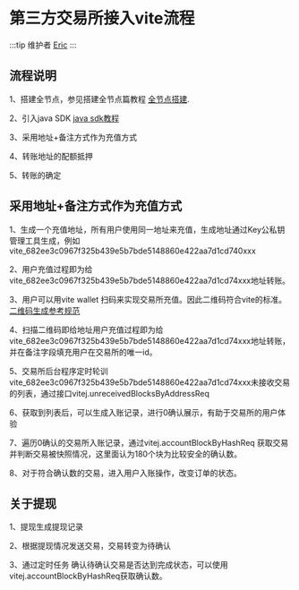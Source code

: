 # 第三方交易所接入vite流程

:::tip 维护者
[Eric](https://github.com/roymoro)
:::

## 流程说明

1、搭建全节点，参见搭建全节点篇教程 [全节点搭建](https://vite.wiki/zh/tutorial/node/install.html). 

2、引入java SDK  [java sdk教程](https://vite.wiki/zh/api/java-sdk/#quickstart)

3、采用地址+备注方式作为充值方式

4、转账地址的配额抵押 

5、转账的确定

## 采用地址+备注方式作为充值方式

1、生成一个充值地址，所有用户使用同一地址来充值，生成地址通过Key公私钥管理工具生成，例如 vite_682ee3c0967f325b439e5b7bde5148860e422aa7d1cd740xxx

2、用户充值过程即为给vite_682ee3c0967f325b439e5b7bde5148860e422aa7d1cd74xxx地址转账。

3、用户可以用vite wallet 扫码来实现交易所充值。因此二维码符合vite的标准。[二维码生成参考规范](https://vite.wiki/zh/vep/vep-4.html "二维码规范")

4、扫描二维码即给地址用户充值过程即为给vite_682ee3c0967f325b439e5b7bde5148860e422aa7d1cd74xxx地址转账，并在备注字段填充用户在交易所的唯一id。

5、交易所后台程序定时轮训vite_682ee3c0967f325b439e5b7bde5148860e422aa7d1cd74xxx未接收交易的列表，通过接口vitej.unreceivedBlocksByAddressReq

6、获取到列表后，可以生成入账记录，进行0确认展示，有助于交易所的用户体验

7、遍历0确认的交易所入账记录，通过vitej.accountBlockByHashReq 获取交易并判断交易被快照情况，这里面认为180个块为比较安全的确认数。

8、对于符合确认数的交易，进入用户入账操作，改变订单的状态。

## 关于提现

1、提现生成提现记录

2、根据提现情况发送交易，交易转变为待确认

3、通过定时任务 确认待确认交易是否达到完成状态，可以使用vitej.accountBlockByHashReq获取确认数。

